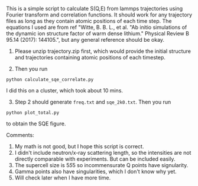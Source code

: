 This is a simple script to calculate S(Q,E) from lammps trajectories using Fourier transform and correlation functions. It should work for any trajectory files as long as they contain atomic positions of each time step. The equations I used are from ref "Witte, B. B. L., et al. "Ab initio simulations of the dynamic ion structure factor of warm dense lithium." Physical Review B 95.14 (2017): 144105.", but any general reference should be okay.

1. Please unzip trajectory.zip first, which would provide the initial structure and trajectories containing atomic positions of each timestep.

2. Then you run
``` 
python calculate_sqe_correlate.py
```

I did this on a cluster, which took about 10 mins.

3. Step 2 should generate `freq.txt` and `sqe_2k0.txt`. Then you run
```
python plot_total.py
```

to obtain the SQE figure.

Comments:
1. My math is not good, but I hope this script is correct.
2. I didn't include neutron/x-ray scattering length, so the intensities are not directly comparable with experiments. But can be included easily.
3. The supercell size is 5*5*5 so incommensurate Q points have signularity.
4. Gamma points also have singularities, which I don't know why yet.
5. Will check later when I have more time.
